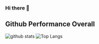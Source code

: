 ### Hi there 👋
## Github Performance Overall

![github stats](https://github-readme-stats.vercel.app/api?username=daniellumbantobing&show_icons=true&theme=tokyonight)
![Top Langs](https://github-readme-stats.vercel.app/api/top-langs/?username=daniellumbantobing&latout=compact)
<!--
**daniellumbantobing/daniellumbantobing** is a ✨ _special_ ✨ repository because its `README.md` (this file) appears on your GitHub profile.

Here are some ideas to get you started:

- 🔭 I’m currently working on ...
- 🌱 I’m currently learning ...
- 👯 I’m looking to collaborate on ...
- 🤔 I’m looking for help with ...
- 💬 Ask me about ...
- 📫 How to reach me: ...
- 😄 Pronouns: ...
- ⚡ Fun fact: ...
-->

